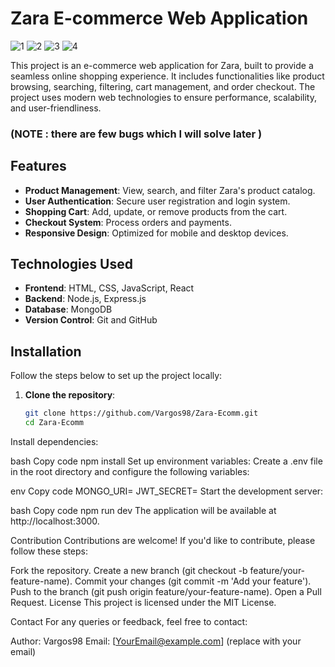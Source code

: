 # Zara E-commerce Web Application

![1](https://github.com/user-attachments/assets/00c94221-5ac5-4bd9-81b1-78d19d6d57a1)
![2](https://github.com/user-attachments/assets/62d7e407-4c1b-458b-a0f8-0be070f3cee9)
![3](https://github.com/user-attachments/assets/902d204a-f49b-45d8-a74d-dc0710d41aa1)
![4](https://github.com/user-attachments/assets/c33817c4-e69c-41fc-b30c-c98455eceb78)



This project is an e-commerce web application for Zara, built to provide a seamless online shopping experience. It includes functionalities like product browsing, searching, filtering, cart management, and order checkout. The project uses modern web technologies to ensure performance, scalability, and user-friendliness.
<h3>(NOTE : there are few bugs which I will solve later )</h3>

## Features

- **Product Management**: View, search, and filter Zara's product catalog.
- **User Authentication**: Secure user registration and login system.
- **Shopping Cart**: Add, update, or remove products from the cart.
- **Checkout System**: Process orders and payments.
- **Responsive Design**: Optimized for mobile and desktop devices.

## Technologies Used

- **Frontend**: HTML, CSS, JavaScript, React
- **Backend**: Node.js, Express.js
- **Database**: MongoDB
- **Version Control**: Git and GitHub

## Installation

Follow the steps below to set up the project locally:

1. **Clone the repository**:
   ```bash
   git clone https://github.com/Vargos98/Zara-Ecomm.git
   cd Zara-Ecomm
Install dependencies:

bash
Copy code
npm install
Set up environment variables: Create a .env file in the root directory and configure the following variables:

env
Copy code
MONGO_URI=<your-mongodb-connection-string>
JWT_SECRET=<your-jwt-secret>
Start the development server:

bash
Copy code
npm run dev
The application will be available at http://localhost:3000.

Contribution
Contributions are welcome! If you'd like to contribute, please follow these steps:

Fork the repository.
Create a new branch (git checkout -b feature/your-feature-name).
Commit your changes (git commit -m 'Add your feature').
Push to the branch (git push origin feature/your-feature-name).
Open a Pull Request.
License
This project is licensed under the MIT License.

Contact
For any queries or feedback, feel free to contact:

Author: Vargos98
Email: [YourEmail@example.com] (replace with your email)
